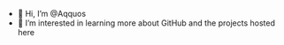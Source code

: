 - 👋 Hi, I’m @Aqquos
- 👀 I’m interested in learning more about GitHub and the projects hosted here

<!---
Aqquos/Aqquos is a ✨ special ✨ repository because its `README.md` (this file) appears on your GitHub profile.
You can click the Preview link to take a look at your changes.
--->
